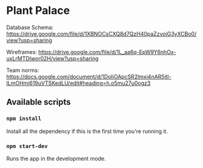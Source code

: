 # Plant Palace


Database Schema: https://drive.google.com/file/d/1XBNOCsCXQ8d7QzH40paZzvoiG3yXCBo0/view?usp=sharing

Wireframes: https://drive.google.com/file/d/1L_aa6q-EpW9Y6nhOx-uxLrMTDIwor02H/view?usp=sharing

Team norms: https://docs.google.com/document/d/1DoIiOApcSR2lmxi4nAR5jtl-ILmOHmi619uVTSKedLU/edit#heading=h.o5mu27u0ogz3

## Available scripts

### `npm install`
Install all the dependency if this is the first time you're running it.

### `npm start-dev`
Runs the app in the development mode.
